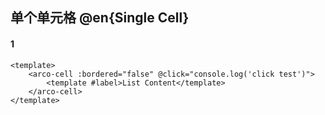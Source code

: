 ## 单个单元格 @en{Single Cell}

#### 1

```vue
<template>
    <arco-cell :bordered="false" @click="console.log('click test')">
        <template #label>List Content</template>
    </arco-cell>
</template>
```
